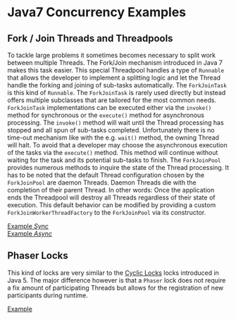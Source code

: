 Java7 Concurrency Examples
==========================

## Fork / Join Threads and Threadpools
To tackle large problems it sometimes becomes necessary to split work between multiple Threads. The Fork/Join mechanism
introduced in Java 7 makes this task easier. This special Threadpool handles a type of `Runnable` that allows the
developer to implement a splitting logic and let the Thread handle the forking and joining of sub-tasks automatically.
The `ForkJoinTask` is this kind of `Runnable`. The `ForkJoinTask` is rarely used directly but instead offers multiple
subclasses that are tailored for the most common needs.  
`ForkJoinTask` implementations can be executed either via the `invoke()` method for synchronous or the `execute()`
method for asynchronous processing. The `invoke()` method will wait until the Thread processing has stopped and all
spun of sub-tasks completed. Unfortunately there is no time-out mechanism like with the e.g. `wait()` method, the
owning Thread will halt. To avoid that a developer may choose the asynchronous execution of the tasks via the
`execute()` method. This method will continue without waiting for the task and its potential sub-tasks to finish.
The `ForkJoinPool` provides numerous methods to inquire the state of the Thread processing. It has to be noted that
the default Thread configuration chosen by the `ForkJoinPool` are daemon Threads. Daemon Threads die with the completion
of their parent Thread. In other words: Once the application ends the Threadpool will destroy all Threads regardless
of their state of execution. This default behavior can be modified by providing a custom `ForkJoinWorkerThreadFactory`
to the `ForkJoinPool` via its constructor.

[Example _Sync_](ExampleForkJoin.java)  
[Example _Async_](ExampleForkJoinAsync.java)  

## Phaser Locks
This kind of locks are very similar to the [Cyclic Locks](/src/main/java/org/soabridge/reference/java5/concurrency#cyclic-barrier)
locks introduced in Java 5. The major difference however is that a `Phaser` lock does not require a fix amount of
participating Threads but allows for the registration of new participants during runtime.
 
[Example](ExamplePhaser.java)
